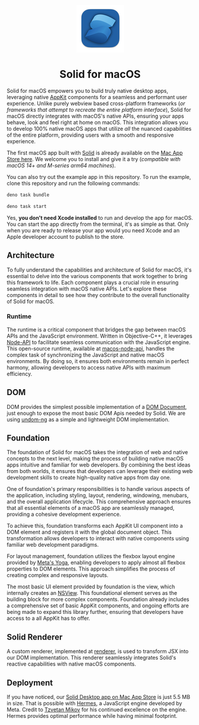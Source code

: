 <p align="center">
  <img src="./icon//icon-128.png" alt="Solid for macOS">
</p>

<h1 align="center">Solid for macOS</h1>

Solid for macOS empowers you to build truly native desktop apps, leveraging native [AppKit](https://developer.apple.com/documentation/appkit) components for a seamless and performant user experience. Unlike purely webview based cross-platform frameworks (*or frameworks that attempt to recreate the entire platform interface*), Solid for macOS directly integrates with macOS's native APIs, ensuring your apps behave, look and feel right at home on macOS. This integration allows you to develop 100% native macOS apps that utilize *all* the nuanced capabilities of the entire platform, providing users with a smooth and responsive experience.

The first macOS app built with [Solid](https://www.solidjs.com/) is already available on the [Mac App Store here](https://apps.apple.com/us/app/solid-for-macos/id1574916360). We welcome you to install and give it a try (*compatible with macOS 14+ and M-series arm64 machines*).

You can also try out the example app in this repository. To run the example, clone this repository and run the following commands:

```bash
deno task bundle
```

```bash
deno task start
```

Yes, **you don't need Xcode installed** to run and develop the app for macOS. You can start the app directly from the terminal, it's as simple as that. Only when you are ready to release your app would you need Xcode and an Apple developer account to publish to the store.

## Architecture

To fully understand the capabilities and architecture of Solid for macOS, it's essential to delve into the various components that work together to bring this framework to life. Each component plays a crucial role in ensuring seamless integration with macOS native APIs. Let's explore these components in detail to see how they contribute to the overall functionality of Solid for macOS.

### Runtime

The runtime is a critical component that bridges the gap between macOS APIs and the JavaScript environment. Written in Objective-C++, it leverages [Node-API](https://nodejs.org/api/n-api.html#node-api) to facilitate seamless communication with the JavaScript engine. This open-source runtime, available at [macos-node-api](https://github.com/NativeScript/runtime-node-api), handles the complex task of synchronizing the JavaScript and native macOS environments. By doing so, it ensures both environments remain in perfect harmony, allowing developers to access native APIs with maximum efficiency.

## DOM

DOM provides the simplest possible implementation of a [DOM Document](https://developer.mozilla.org/en-US/docs/Web/API/Document_Object_Model), just enough to expose the most basic DOM Apis needed by Solid. We are using [undom-ng](https://github.com/ClassicOldSong/undom-ng) as a simple and lightweight DOM implementation.

## Foundation

The foundation of Solid for macOS takes the integration of web and native concepts to the next level, making the process of building native macOS apps intuitive and familiar for web developers. By combining the best ideas from both worlds, it ensures that developers can leverage their existing web development skills to create high-quality native apps from day one.

One of foundation's primary responsibilities is to handle various aspects of the application, including styling, layout, rendering, windowing, menubars, and the overall application lifecycle. This comprehensive approach ensures that all essential elements of a macOS app are seamlessly managed, providing a cohesive development experience.

To achieve this, foundation transforms each AppKit UI component into a DOM element and registers it with the global document object. This transformation allows developers to interact with native components using familiar web development paradigms.

For layout management, foundation utilizes the flexbox layout engine provided by [Meta's Yoga](https://github.com/facebook/yoga), enabling developers to apply almost all flexbox properties to DOM elements. This approach simplifies the process of creating complex and responsive layouts.

The most basic UI element provided by foundation is the view, which internally creates an [NSView](https://developer.apple.com/documentation/appkit/nsview). This foundational element serves as the building block for more complex components. Foundation already includes a comprehensive set of basic AppKit components, and ongoing efforts are being made to expand this library further, ensuring that developers have access to a all AppKit has to offer.

## Solid Renderer

A custom renderer, implemented at [renderer](./solid-native/renderer.js), is used to transform JSX into our DOM implementation. This renderer seamlessly integrates Solid's reactive capabilities with native macOS components.

## Deployment

If you have noticed, our [Solid Desktop app on Mac App Store](https://apps.apple.com/us/app/solid-for-macos/id1574916360) is just 5.5 MB in size. That is possible with [Hermes](https://github.com/facebook/hermes), a JavaScript engine developed by Meta. Credit to [Tzvetan Mikov](https://github.com/tmikov) for his continued excellence on the engine. Hermes provides optimal performance while having minimal footprint.